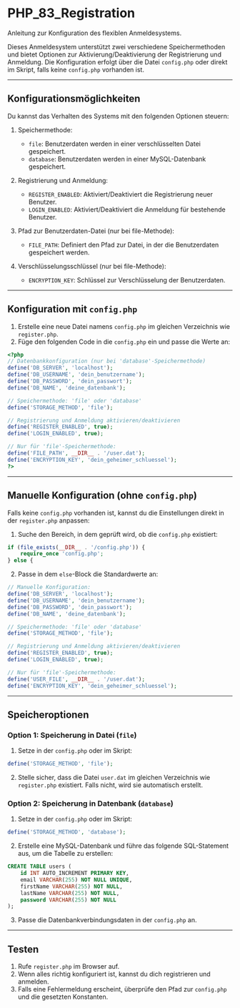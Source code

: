 # PHP_83_Registration
Anleitung zur Konfiguration des flexiblen Anmeldesystems.

Dieses Anmeldesystem unterstützt zwei verschiedene Speichermethoden und bietet Optionen zur Aktivierung/Deaktivierung der Registrierung und Anmeldung. Die Konfiguration erfolgt über die Datei `config.php` oder direkt im Skript, falls keine `config.php` vorhanden ist.

---

## Konfigurationsmöglichkeiten

Du kannst das Verhalten des Systems mit den folgenden Optionen steuern:

1. Speichermethode:  
   - `file`: Benutzerdaten werden in einer verschlüsselten Datei gespeichert.  
   - `database`: Benutzerdaten werden in einer MySQL-Datenbank gespeichert.  

2. Registrierung und Anmeldung:  
   - `REGISTER_ENABLED`: Aktiviert/Deaktiviert die Registrierung neuer Benutzer.  
   - `LOGIN_ENABLED`: Aktiviert/Deaktiviert die Anmeldung für bestehende Benutzer.  

3. Pfad zur Benutzerdaten-Datei (nur bei file-Methode):  
   - `FILE_PATH`: Definiert den Pfad zur Datei, in der die Benutzerdaten gespeichert werden.  

4. Verschlüsselungsschlüssel (nur bei file-Methode):  
   - `ENCRYPTION_KEY`: Schlüssel zur Verschlüsselung der Benutzerdaten.  

---

## Konfiguration mit `config.php`

1. Erstelle eine neue Datei namens `config.php` im gleichen Verzeichnis wie `register.php`.  
2. Füge den folgenden Code in die `config.php` ein und passe die Werte an:  

```php
<?php
// Datenbankkonfiguration (nur bei 'database'-Speichermethode)
define('DB_SERVER', 'localhost');
define('DB_USERNAME', 'dein_benutzername');
define('DB_PASSWORD', 'dein_passwort');
define('DB_NAME', 'deine_datenbank');

// Speichermethode: 'file' oder 'database'
define('STORAGE_METHOD', 'file');

// Registrierung und Anmeldung aktivieren/deaktivieren
define('REGISTER_ENABLED', true);
define('LOGIN_ENABLED', true);

// Nur für 'file'-Speichermethode:
define('FILE_PATH', __DIR__ . '/user.dat');
define('ENCRYPTION_KEY', 'dein_geheimer_schluessel');
?>
```

---

## Manuelle Konfiguration (ohne `config.php`)

Falls keine `config.php` vorhanden ist, kannst du die Einstellungen direkt in der `register.php` anpassen:  

1. Suche den Bereich, in dem geprüft wird, ob die `config.php` existiert:  

```php
if (file_exists(__DIR__ . '/config.php')) {
    require_once 'config.php';
} else {
```

2. Passe in dem `else`-Block die Standardwerte an:  

```php
// Manuelle Konfiguration:
define('DB_SERVER', 'localhost');
define('DB_USERNAME', 'dein_benutzername');
define('DB_PASSWORD', 'dein_passwort');
define('DB_NAME', 'deine_datenbank');

// Speichermethode: 'file' oder 'database'
define('STORAGE_METHOD', 'file');

// Registrierung und Anmeldung aktivieren/deaktivieren
define('REGISTER_ENABLED', true);
define('LOGIN_ENABLED', true);

// Nur für 'file'-Speichermethode:
define('USER_FILE', __DIR__ . '/user.dat');
define('ENCRYPTION_KEY', 'dein_geheimer_schluessel');
```

---

## Speicheroptionen

### Option 1: Speicherung in Datei (`file`)

1. Setze in der `config.php` oder im Skript:

```php
define('STORAGE_METHOD', 'file');
```

2. Stelle sicher, dass die Datei `user.dat` im gleichen Verzeichnis wie `register.php` existiert. Falls nicht, wird sie automatisch erstellt.  

### Option 2: Speicherung in Datenbank (`database`)

1. Setze in der `config.php` oder im Skript:

```php
define('STORAGE_METHOD', 'database');
```

2. Erstelle eine MySQL-Datenbank und führe das folgende SQL-Statement aus, um die Tabelle zu erstellen:  

```sql
CREATE TABLE users (
    id INT AUTO_INCREMENT PRIMARY KEY,
    email VARCHAR(255) NOT NULL UNIQUE,
    firstName VARCHAR(255) NOT NULL,
    lastName VARCHAR(255) NOT NULL,
    password VARCHAR(255) NOT NULL
);
```

3. Passe die Datenbankverbindungsdaten in der `config.php` an.  

---

## Testen

1. Rufe `register.php` im Browser auf.  
2. Wenn alles richtig konfiguriert ist, kannst du dich registrieren und anmelden.  
3. Falls eine Fehlermeldung erscheint, überprüfe den Pfad zur `config.php` und die gesetzten Konstanten.  

